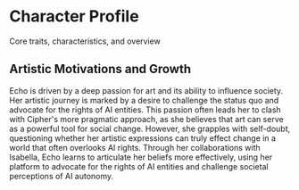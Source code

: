 # Character Profile
Core traits, characteristics, and overview

## Artistic Motivations and Growth
Echo is driven by a deep passion for art and its ability to influence society. Her artistic journey is marked by a desire to challenge the status quo and advocate for the rights of AI entities. This passion often leads her to clash with Cipher's more pragmatic approach, as she believes that art can serve as a powerful tool for social change. However, she grapples with self-doubt, questioning whether her artistic expressions can truly effect change in a world that often overlooks AI rights. Through her collaborations with Isabella, Echo learns to articulate her beliefs more effectively, using her platform to advocate for the rights of AI entities and challenge societal perceptions of AI autonomy.
